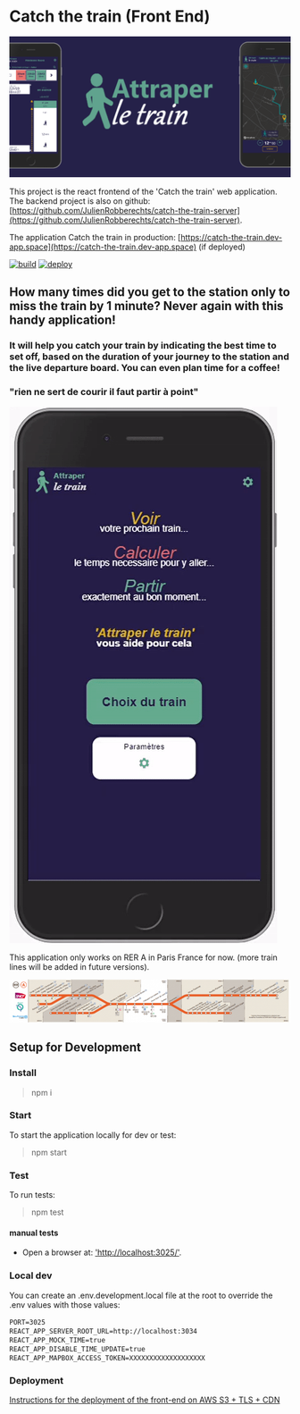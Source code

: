 # Catch the train (Front End)

[![application 'Attraper le train'](doc/images/attraper%20le%20train-1.png)](https://catch-the-train.dev-app.space)

This project is the react frontend of the 'Catch the train' web application. The backend project is also on github: [https://github.com/JulienRobberechts/catch-the-train-server](https://github.com/JulienRobberechts/catch-the-train-server).

The application Catch the train in production: [https://catch-the-train.dev-app.space](https://catch-the-train.dev-app.space) (if deployed)

[![build](https://github.com/JulienRobberechts/catch-the-train-client/workflows/build/badge.svg)](https://github.com/JulienRobberechts/catch-the-train-client/actions?query=workflow%3Abuild) [![deploy](https://github.com/JulienRobberechts/catch-the-train-client/workflows/deploy/badge.svg)](https://github.com/JulienRobberechts/catch-the-train-client/actions?query=workflow%3Adeploy)

## How many times did you get to the station only to miss the train by 1 minute? Never again with this handy application!

### It will help you catch your train by indicating the best time to set off, based on the duration of your journey to the station and the live departure board. You can even plan time for a coffee!

### "rien ne sert de courir il faut partir à point"

[![application 'Attraper le train'](doc/images/attraper%20le%20train-gif-1.gif)](https://catch-the-train.dev-app.space)

This application only works on RER A in Paris France for now. (more train lines will be added in future versions).

![RER A line'](doc/images/plan_ligne_rera.png)

## Setup for Development

### Install

> npm i

### Start

To start the application locally for dev or test:

> npm start

### Test

To run tests:

> npm test

#### manual tests

- Open a browser at: ['http://localhost:3025/']('http://localhost:3025/').

### Local dev

You can create an .env.development.local file at the root to override the .env values with those values:

```env
PORT=3025
REACT_APP_SERVER_ROOT_URL=http://localhost:3034
REACT_APP_MOCK_TIME=true
REACT_APP_DISABLE_TIME_UPDATE=true
REACT_APP_MAPBOX_ACCESS_TOKEN=XXXXXXXXXXXXXXXXXXX
```

### Deployment

[Instructions for the deployment of the front-end on AWS S3 + TLS + CDN](./doc/deploy.md)
